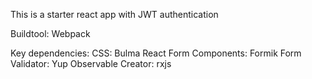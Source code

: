 This is a starter react app with JWT authentication

Buildtool: Webpack

Key dependencies:
CSS: Bulma
React Form Components: Formik
Form Validator: Yup
Observable Creator: rxjs
